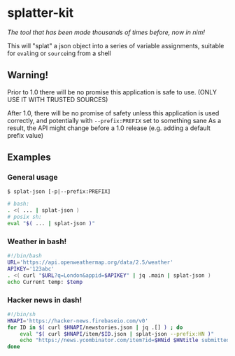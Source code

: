 # splatter-kit

*The tool that has been made thousands of times before, now in nim!*

This will "splat" a json object into a series of variable assignments, suitable for `eval`ing or `source`ing from a shell

## Warning!

Prior to 1.0 there will be no promise this application is safe to use. (ONLY USE IT WITH TRUSTED SOURCES)

After 1.0, there will be no promise of safety unless this application is used correctly, and potentially with `--prefix:PREFIX` set to something sane
As a result, the API might change before a 1.0 release (e.g. adding a default prefix value)

## Examples


### General usage
```
$ splat-json [-p|--prefix:PREFIX]
```
```bash
# bash:
. <( ... | splat-json )
# posix sh:
eval "$( ... | splat-json )"
```

### Weather in bash!
```bash
#!/bin/bash
URL='https://api.openweathermap.org/data/2.5/weather'
APIKEY='123abc'
. <( curl "$URL?q=London&appid=$APIKEY" | jq .main | splat-json )
echo Current temp: $temp
```

### Hacker news in dash!
```sh
#!/bin/sh
HNAPI='https://hacker-news.firebaseio.com/v0'
for ID in $( curl $HNAPI/newstories.json | jq .[] ) ; do
	eval "$( curl $HNAPI/item/$ID.json | splat-json --prefix:HN )"
	echo "https://news.ycombinator.com/item?id=$HNid $HNtitle submitted by $HNby"
done
```
